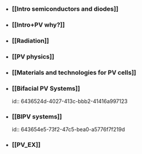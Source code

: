 - ### [[Intro semiconductors and diodes]]
- ### [[Intro+PV why?]]
- ### [[Radiation]]
- ### [[PV physics]]
- ### [[Materials and technologies for PV cells]]
- ### [[Bifacial PV Systems]]
  id:: 6436524d-4027-413c-bbb2-41416a997123
- ### [[BIPV systems]]
  id:: 643654e5-73f2-47c5-bea0-a5776f7f219d
- ### [[PV_EX]]